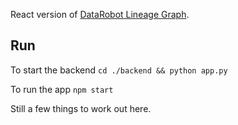 React version of [DataRobot Lineage Graph](https://github.com/timsetsfire/datarobot-lineage/tree/main).  

## Run 

To start the backend 
`cd ./backend && python app.py`

To run the app 
`npm start` 

Still a few things to work out here.
